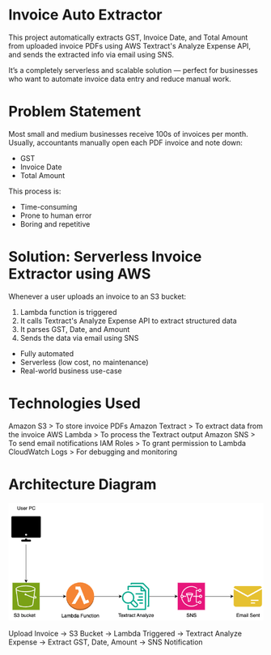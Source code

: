 # Invoice Auto Extractor 

This project automatically extracts GST, Invoice Date, and Total Amount from uploaded invoice PDFs using AWS Textract's Analyze Expense API, and sends the extracted info via email using SNS.

It’s a completely serverless and scalable solution — perfect for businesses who want to automate invoice data entry and reduce manual work.

# Problem Statement

Most small and medium businesses receive 100s of invoices per month.  
Usually, accountants manually open each PDF invoice and note down:
- GST
- Invoice Date
- Total Amount

This process is:
- Time-consuming 
- Prone to human error 
- Boring and repetitive 

# Solution: Serverless Invoice Extractor using AWS

Whenever a user uploads an invoice to an S3 bucket:
1. Lambda function is triggered
2. It calls Textract's Analyze Expense API to extract structured data
3. It parses GST, Date, and Amount
4. Sends the data via email using SNS

- Fully automated  
- Serverless (low cost, no maintenance)  
- Real-world business use-case  

# Technologies Used

Amazon S3       > To store invoice PDFs 
Amazon Textract >  To extract data from the invoice 
AWS Lambda      > To process the Textract output 
Amazon SNS      > To send email notifications 
IAM Roles       > To grant permission to Lambda 
CloudWatch Logs > For debugging and monitoring 

# Architecture Diagram

![Architecture Diagram](https://github.com/vision4cloud/Invoice-Auto-Reader/blob/main/invoice-extractor-architecture.png?raw=true)


Upload Invoice → S3 Bucket → Lambda Triggered → Textract Analyze Expense → Extract GST, Date, Amount → SNS Notification
